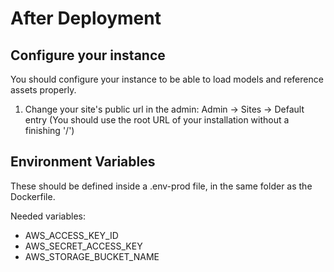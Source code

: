 # After Deployment

## Configure your instance

You should configure your instance to be able to load models and reference assets properly.
1) Change your site's public url in the admin: Admin -> Sites -> Default entry (You should use the root URL of your installation without a finishing '/')



## Environment Variables
These should be defined inside a .env-prod file, in the same folder as the Dockerfile.

Needed variables:

- AWS_ACCESS_KEY_ID
- AWS_SECRET_ACCESS_KEY
- AWS_STORAGE_BUCKET_NAME

